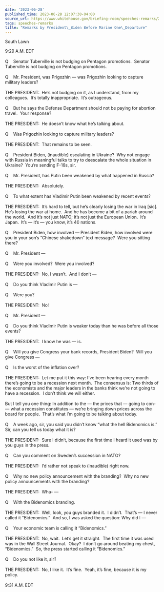 ```yaml
---
date: '2023-06-28'
published_time: 2023-06-28 12:07:30-04:00
source_url: https://www.whitehouse.gov/briefing-room/speeches-remarks/2023/06/28/remarks-by-president-biden-before-marine-one-departure-38/
tags: speeches-remarks
title: "Remarks by President\_Biden Before Marine One\_Departure"
---
```

 
South Lawn

9:29 A.M. EDT  
   
Q    Senator Tuberville is not budging on Pentagon promotions.  Senator
Tuberville is not budging on Pentagon promotions.  
   
Q    Mr. President, was Prigozhin — was Prigozhin looking to capture
military leaders?  
   
THE PRESIDENT:  He’s not budging on it, as I understand, from my
colleagues.  It’s totally inappropriate.  It’s outrageous.  
   
Q    But he says the Defense Department should not be paying for
abortion travel.  Your response?  
   
THE PRESIDENT:  He doesn’t know what he’s talking about.   
   
Q    Was Prigozhin looking to capture military leaders?  
   
THE PRESIDENT:  That remains to be seen.  
   
Q    President Biden, (inaudible) escalating in Ukraine?  Why not engage
with Russia in meaningful talks to try to deescalate the whole situation
in Ukraine?  You’re sending F-16s, sir.  
   
Q    Mr. President, has Putin been weakened by what happened in
Russia?  
   
THE PRESIDENT:  Absolutely.  
   
Q    To what extent has Vladimir Putin been weakened by recent events?  
   
THE PRESIDENT:  It’s hard to tell, but he’s clearly losing the war in
Iraq \[sic\].  He’s losing the war at home.  And he has become a bit of
a pariah around the world.  And it’s not just NATO; it’s not just the
European Union.  It’s Japan.  It’s — it’s — you know, it’s 40 nations.  
   
Q    President Biden, how involved — President Biden, how involved were
you in your son’s “Chinese shakedown” text message?  Were you sitting
there?   
   
Q    Mr. President —  
   
Q    Were you involved?  Were you involved?  
   
THE PRESIDENT:  No, I wasn’t.  And I don’t —  
   
Q    Do you think Vladimir Putin is —  
   
Q    Were you?  
   
THE PRESIDENT:  No!  
   
Q    Mr. President —  
   
Q    Do you think Vladimir Putin is weaker today than he was before all
those events?  
   
THE PRESIDENT:  I know he was — is.  
   
Q    Will you give Congress your bank records, President Biden?  Will
you give Congress —  
   
Q    Is the worst of the inflation over?  
   
THE PRESIDENT:  Let me put it this way: I’ve been hearing every month
there’s going to be a recession next month.  The consensus is: Two
thirds of the economists and the major leaders in the banks think we’re
not going to have a recession.  I don’t think we will either.   
   
But I tell you one thing: In addition to the — the prices that — going
to con- — what a recession constitutes — we’re bringing down prices
across the board for people.  That’s what I’m going to be talking about
today.  
   
Q    A week ago, sir, you said you didn’t know “what the hell Bidenomics
is.”  Sir, can you tell us today what it is?  
   
THE PRESIDENT:  Sure I didn’t, because the first time I heard it used
was by you guys in the press.  
   
Q    Can you comment on Sweden’s succession in NATO?  
   
THE PRESIDENT:  I’d rather not speak to (inaudible) right now.  
   
Q    Why no new policy announcement with the branding?  Why no new
policy announcements with the branding?  
   
THE PRESIDENT:  Wha- —  
   
Q    With the Bidenomics branding.  
   
THE PRESIDENT:  Well, look, you guys branded it.  I didn’t.  That’s — I
never called it “Bidenomics.”  And so, I was asked the question: Why did
I —  
   
Q    Your economic team is calling it “Bidenomics.”  
   
THE PRESIDENT:  No, wait.  Let’s get it straight.  The first time it was
used was in the Wall Street Journal.  Okay?  I don’t go around beating
my chest, “Bidenomics.”  So, the press started calling it
“Bidenomics.”  
   
Q    Do you not like it, sir?  
   
THE PRESIDENT:  No, I like it.  It’s fine.  Yeah, it’s fine, because it
is my policy.  
   
9:31 A.M. EDT  
 
